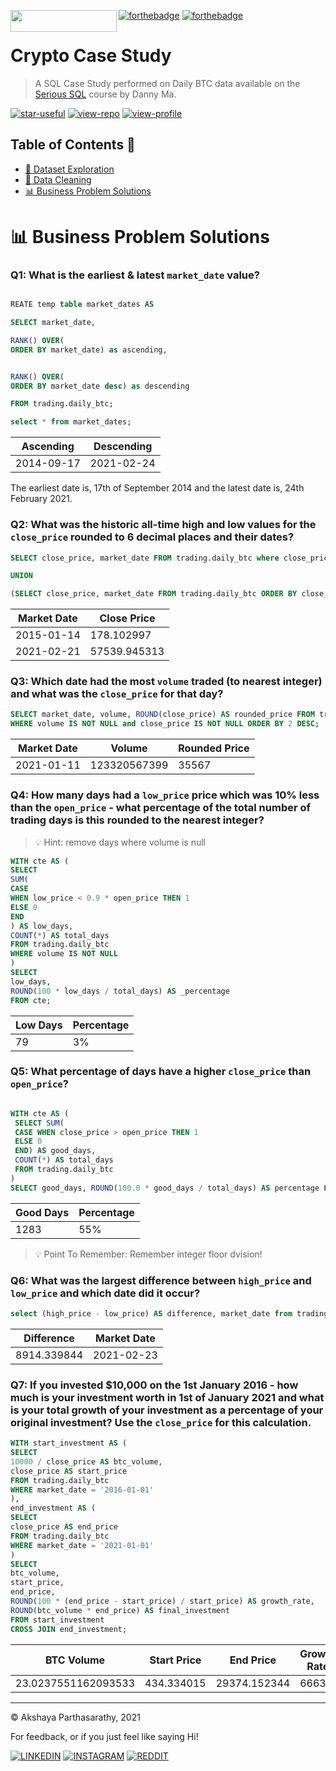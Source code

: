 [![forthebadge](https://forthebadge.com/images/badges/as-seen-on-tv.svg)](https://forthebadge.com) [![forthebadge](https://forthebadge.com/images/badges/powered-by-black-magic.svg)](https://forthebadge.com)
<img align="left" width="170" height="35" src="https://img.shields.io/badge/PostgreSQL-316192?style=for-the-badge&logo=postgresql&logoColor=white">

# Crypto Case Study
> A SQL Case Study performed on Daily BTC data available on the [Serious SQL](https://www.datawithdanny.com) course by Danny Ma.

[![star-useful](https://img.shields.io/badge/🌟-If%20useful-red.svg)](https://shields.io) 
[![view-repo](https://img.shields.io/badge/View-Repo-blueviolet)](https://github.com/iaks23?tab=repositories)
[![view-profile](https://img.shields.io/badge/Go%20To-Profile-orange)](https://github.com/iaks23)


## Table of Contents 📖

* [🔭 Dataset Exploration](#explore)
* [🧼 Data Cleaning](#clean)
* [📊 Business Problem Solutions](#solutions)







# 📊 Business Problem Solutions <a name='solutions'></a>

### Q1: What is the earliest & latest <code>market_date</code> value? 

```sql

REATE temp table market_dates AS 

SELECT market_date, 

RANK() OVER(
ORDER BY market_date) as ascending,


RANK() OVER(
ORDER BY market_date desc) as descending

FROM trading.daily_btc;

select * from market_dates;
```

|Ascending|Descending|
|---|---|
|2014-09-17|2021-02-24|

The earliest date is, 17th of September 2014 and the latest date is, 24th February 2021.

### Q2: What was the historic all-time high and low values for the <code>close_price</code> rounded to 6 decimal places and their dates?

```sql
SELECT close_price, market_date FROM trading.daily_btc where close_price IS NOT NULL ORDER BY close_price DESC LIMIT 1)

UNION

(SELECT close_price, market_date FROM trading.daily_btc ORDER BY close_price ASC LIMIT 1)
```

|Market Date|Close Price|
|---|---|
|2015-01-14|178.102997|
|2021-02-21|57539.945313|

### Q3: Which date had the most <code>volume</code> traded (to nearest integer) and what was the <code>close_price</code> for that day?

```sql
SELECT market_date, volume, ROUND(close_price) AS rounded_price FROM trading.daily_btc 
WHERE volume IS NOT NULL and close_price IS NOT NULL ORDER BY 2 DESC;
```

|Market Date|Volume|Rounded Price|
|---|---|---|
|2021-01-11|123320567399|35567|

### Q4: How many days had a <code>low_price</code> price which was 10% less than the <code>open_price</code> - what percentage of the total number of trading days is this rounded to the nearest integer?

> 💡 Hint: remove days where volume is null

```sql
WITH cte AS (
SELECT
SUM(
CASE
WHEN low_price < 0.9 * open_price THEN 1
ELSE 0
END
) AS low_days,
COUNT(*) AS total_days
FROM trading.daily_btc
WHERE volume IS NOT NULL
)
SELECT
low_days,
ROUND(100 * low_days / total_days) AS _percentage
FROM cte;
```
|Low Days|Percentage|
|---|---|
|79|3%|

### Q5: What percentage of days have a higher `close_price` than `open_price`?

```sql

WITH cte AS (
 SELECT SUM(
 CASE WHEN close_price > open_price THEN 1
 ELSE 0
 END) AS good_days,
 COUNT(*) AS total_days
 FROM trading.daily_btc
)
SELECT good_days, ROUND(100.0 * good_days / total_days) AS percentage FROM cte;
```

|Good Days|Percentage|
|---|---|
|1283|55%|

> 💡 Point To Remember: Remember integer floor dvision!

### Q6: What was the largest difference between <code>high_price</code> and <code>low_price</code> and which date did it occur? 

```sql
select (high_price - low_price) AS difference, market_date from trading.daily_btc ORDER BY difference DESC NULLS LAST LIMIT 1;
```

|Difference|Market Date|
|---|---|
|8914.339844|2021-02-23|

### Q7: If you invested $10,000 on the 1st January 2016 - how much is your investment worth in 1st of January 2021 and what is your total growth of your investment as a percentage of your original investment? Use the `close_price` for this calculation.

```sql
WITH start_investment AS (
SELECT
10000 / close_price AS btc_volume,
close_price AS start_price
FROM trading.daily_btc
WHERE market_date = '2016-01-01'
),
end_investment AS (
SELECT
close_price AS end_price
FROM trading.daily_btc
WHERE market_date = '2021-01-01'
)
SELECT
btc_volume,
start_price,
end_price,
ROUND(100 * (end_price - start_price) / start_price) AS growth_rate,
ROUND(btc_volume * end_price) AS final_investment
FROM start_investment
CROSS JOIN end_investment;
```

|BTC Volume|Start Price|End Price|Growth Rate|Final Investment|
|---|---|---|---|---|
|23.0237551162093533|434.334015|29374.152344|6663|676303|

----------------------

© Akshaya Parthasarathy, 2021

For feedback, or if you just feel like saying Hi!

[![LINKEDIN](https://img.shields.io/badge/LinkedIn-0077B5?style=for-the-badge&logo=linkedin&logoColor=white)](https://www.linkedin.com/in/akshaya-parthasarathy23)
[![INSTAGRAM](https://img.shields.io/badge/Instagram-E4405F?style=for-the-badge&logo=instagram&logoColor=white)](https://www.instagram.com/aks_sarathy/)
[![REDDIT](https://img.shields.io/badge/Reddit-FF4500?style=for-the-badge&logo=reddit&logoColor=white)](https://www.reddit.com/user/longstoryshort_)

